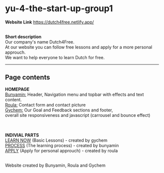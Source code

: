 # yu-4-the-start-up-group1

<b>Website Link</b> https://dutch4free.netlify.app/ <br><br>

<b>Short description</b><br>
Our company's name Dutch4Free.<br>
At our website you can follow free lessons and apply for a more personal approuch.<br>
We want to help everyone to learn Dutch for free.<br>

---------------------------------------------------------------------------------------------------------
Page contents
---------------------------------------------------------------------------------------------------------
<b>HOMEPAGE</b> <br>
<u>Bunyamin:</u>  Header, Navigation menu and topbar with effects and text content.<br>
<u>Roula:</u> Contact form and contact picture<br>
<u>Gychem:</u>  Our Goal and Feedback sections and footer, <br>overall site responsiveness and javascript (carrousel and bounce effect)<br><br><br>

<b>INDIVIAL PARTS</b><br>
<u>LEARN NOW</u> (Basic Lessons) - created by gychem<br>
<u>PROCESS</u> (The learning process) - created by bunyamin<br>
<u>APPLY</u> (Apply for personal approuch) - created by roula<br><br>





Website created by Bunyamin, Roula and Gychem
